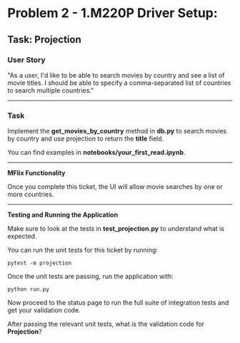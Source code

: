 # Problem 2 - 1.M220P Driver Setup:
## Task: Projection

### User Story

"As a user, I'd like to be able to search movies by country and see a list of movie titles. I should be able to specify a comma-separated list of countries to search multiple countries."

***

### Task

Implement the **get_movies_by_country** method in **db.py** to search movies by country and use projection to return the **title** field.

You can find examples in **notebooks/your_first_read.ipynb**.

***

**MFlix Functionality**

Once you complete this ticket, the UI will allow movie searches by one or more countries.

***

**Testing and Running the Application**

Make sure to look at the tests in **test_projection.py** to understand what is expected.

You can run the unit tests for this ticket by running:

```
pytest -m projection

```

Once the unit tests are passing, run the application with:

```
python run.py

```


Now proceed to the status page to run the full suite of integration tests and get your validation code.

After passing the relevant unit tests, what is the validation code for **Projection**?